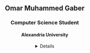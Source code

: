 <!-- Author: Omar Muhammad (OmarMGaber) -->
<!-- Date: 19/4/2025 -->
<div bgcolor="#f0f0f0" cellpadding="20" class="main" color="#333" face="Arial" width="100%">
<h2 align="center" cellpadding="0" class="h2" size="5">Omar Muhammed Gaber</h2>
<h3 align="center" cellpadding="0" class="h3" size="4">Computer Science Student</h3>
<h4 align="center" cellpadding="0" class="h4" size="4">Alexandria University</h4>
<details align="center" bgcolor="transparent" border="0" cellpadding="30">
<summary align="center" cellpadding="10" class="main-details" size="4">Details</summary>
<summary align="center" cellpadding="14" class="sub-details" size="4" width="90%">About Me</summary>
<p align="center" cellpadding="0" size="4" width="88%">I'm a computer science student at Alexandria University with huge interest in data structures, algorithms design, distributed systems and software performance optimization techniques.</p>
<summary align="center" cellpadding="14" class="sub-details" size="4" width="90%">Contact &amp; Social Links</summary>
<div align="center">
<a color="#007BFF" href="https://www.linkedin.com/in/omarmgaber/" target="blank">
<img alt="LinkedIn" src="https://img.shields.io/badge/LinkedIn-%230077B5.svg?&amp;style=flat-square&amp;logo=linkedin&amp;logoColor=white"/>
</a>
<a color="#007BFF" href="https://www.facebook.com/omarfb" target="blank">
<img alt="Facebook" src="https://img.shields.io/badge/Facebook-%231877F2.svg?&amp;style=flat-square&amp;logo=facebook&amp;logoColor=white"/>
</a>
<a color="#007BFF" href="https://twitter.com/OmarMGaber37" target="blank">
<img alt="twitter" src="https://img.shields.io/badge/X.com-black?&amp;style=flat-square&amp;logo=X.com&amp;logoColor=black"/>
</a>
<a color="#007BFF" href="https://www.youtube.com/channel/UCUG7NhDzCM2ATpRl8gB2W0w?sub_confirmation=1" target="_blank">
<img alt="YouTube" src="https://img.shields.io/badge/YouTube-FF0000?style=soical&amp;logo=youtube&amp;logoColor=white"/>
</a>
<a color="#007BFF" href="https://discordapp.com/users/374999479851548672" target="blank">
<img alt="Discord" src="https://img.shields.io/badge/Discord-%237289DA.svg?&amp;style=flat-square&amp;logo=discord&amp;logoColor=white"/>
</a>
<a color="#007BFF" href="https://codeforces.com/profile/OmarMGaber" target="blank">
<img alt="Codeforces" src="https://img.shields.io/badge/Codeforces-%23FF8000.svg?&amp;style=flat-square&amp;logo=codeforces&amp;logoColor=white"/>
</a>
<a color="#007BFF" href="https://leetcode.com/OmarMGaber" target="blank">
<img alt="LeetCode" src="https://img.shields.io/badge/LeetCode-%23FFA116.svg?&amp;style=flat-square&amp;logo=leetcode&amp;logoColor=white"/>
</a>
<a color="#007BFF" href="https://www.quora.com/profile/Omar-Muhammad-120" target="blank">
<img alt="Quora" src="https://img.shields.io/badge/Quora-%23B92B27.svg?logo=Quora&amp;logoColor=white"/>
</a>
<br/>
</div>
<label><b>Email:</b></label>
<a color="#007BFF" href="mailto:omarmgaber37@gmail.com" target="blank">omarmgaber37@gmail.com</a>
<br/>
<br/>
<br/>
<details align="center" bgcolor="transparent" border="0" cellpadding="30">
<summary align="center" cellpadding="14" class="sub-details dark-hover" size="4" width="90%">Projects Table</summary>
<details align="center" bgcolor="#f9f9f9" border="1" cellpadding="10" class="sub-sub-details" size="1" width="90%">
<summary class="bold larger" size="4">Display by Name</summary>
<!-- START PROJECTS BY NAME -->
<div class="table-container" width="100%">
<table size="4" width="100%">
<thead>
<tr align="center">
<th align="center" bgcolor="#f2f2f2" border="1" cellpadding="10" style="width: 15%;">Name</th>
<th align="center" bgcolor="#f2f2f2" border="1" cellpadding="10" style="width: 45%;">Description</th>
<th align="center" bgcolor="#f2f2f2" border="1" cellpadding="10" style="width: 25%;">Tags</th>
<th align="center" bgcolor="#f2f2f2" border="1" cellpadding="10" style="width: 15%;">Technologies</th>
</tr>
</thead>
<tbody>
<tr align="center">
<td align="center" border="1" cellpadding="5" style="font-weight: bold;"><a class="name-link" color="#2476cc" href="https://github.com/OmarMGaber/CountMinSketch" target="_blank">Count-Min Sketch</a></td>
<td align="center" border="1" cellpadding="5">Count-Min Sketch Data Structure written in JavaScript and tested using Jasmine framework</td>
<td align="center" border="1" cellpadding="5"><span bgcolor="#f1f5f9" border="1" cellpadding="0" class="tag tag" color="#0f172a" face="Segoe UI" size="3">Data Structures</span><br/><span bgcolor="#f1f5f9" border="1" cellpadding="0" class="tag tag" color="#0f172a" face="Segoe UI" size="3">Algorithms</span></td>
<td align="center" border="1" cellpadding="5"><span bgcolor="#f1f5f9" border="1" cellpadding="0" class="tag tech" color="#0f172a" face="Segoe UI" size="3">JavaScript</span><br/><span bgcolor="#f1f5f9" border="1" cellpadding="0" class="tag tech" color="#0f172a" face="Segoe UI" size="3">Jasmine</span></td>
</tr>
<tr align="center">
<td align="center" border="1" cellpadding="5" style="font-weight: bold;"><a class="name-link" color="#2476cc" href="https://github.com/CS80-Team/cp-library" target="_blank">cp-library</a></td>
<td align="center" border="1" cellpadding="5">A library of data structures and algorithms for competitive programming, implemented in C++ and documented in LaTeX.</td>
<td align="center" border="1" cellpadding="5"><span bgcolor="#f1f5f9" border="1" cellpadding="0" class="tag tag" color="#0f172a" face="Segoe UI" size="3">Library</span><br/><span bgcolor="#f1f5f9" border="1" cellpadding="0" class="tag tag" color="#0f172a" face="Segoe UI" size="3">Data Structures</span><br/><span bgcolor="#f1f5f9" border="1" cellpadding="0" class="tag tag" color="#0f172a" face="Segoe UI" size="3">Algorithms</span><br/><span bgcolor="#f1f5f9" border="1" cellpadding="0" class="tag tag" color="#0f172a" face="Segoe UI" size="3">Competitive Programming</span></td>
<td align="center" border="1" cellpadding="5"><span bgcolor="#f1f5f9" border="1" cellpadding="0" class="tag tech" color="#0f172a" face="Segoe UI" size="3">C++</span><br/><span bgcolor="#f1f5f9" border="1" cellpadding="0" class="tag tech" color="#0f172a" face="Segoe UI" size="3">LaTeX</span></td>
</tr>
<tr align="center">
<td align="center" border="1" cellpadding="5" style="font-weight: bold;"><a class="name-link" color="#2476cc" href="https://github.com/OmarMGaber/CPriorityQueue" target="_blank">CPriorityQueue</a></td>
<td align="center" border="1" cellpadding="5">A generic Priority Queue implementation in C using generic pointers (void pointers) and compare functions, supporting various C primitive data types.</td>
<td align="center" border="1" cellpadding="5"><span bgcolor="#f1f5f9" border="1" cellpadding="0" class="tag tag" color="#0f172a" face="Segoe UI" size="3">Data Structures</span><br/><span bgcolor="#f1f5f9" border="1" cellpadding="0" class="tag tag" color="#0f172a" face="Segoe UI" size="3">Algorithms</span></td>
<td align="center" border="1" cellpadding="5"><span bgcolor="#f1f5f9" border="1" cellpadding="0" class="tag tech" color="#0f172a" face="Segoe UI" size="3">C</span></td>
</tr>
<tr align="center">
<td align="center" border="1" cellpadding="5" style="font-weight: bold;"><a class="name-link" color="#2476cc" href="https://github.com/OmarMGaber/CPU-Scheduling-Simulator" target="_blank">CPU-Scheduling-Simulator</a></td>
<td align="center" border="1" cellpadding="5">A CPU scheduling simulator that simulates various CPU scheduling algorithms.</td>
<td align="center" border="1" cellpadding="5"><span bgcolor="#f1f5f9" border="1" cellpadding="0" class="tag tag" color="#0f172a" face="Segoe UI" size="3">Simulation</span><br/><span bgcolor="#f1f5f9" border="1" cellpadding="0" class="tag tag" color="#0f172a" face="Segoe UI" size="3">Operating Systems</span></td>
<td align="center" border="1" cellpadding="5"><span bgcolor="#f1f5f9" border="1" cellpadding="0" class="tag tech" color="#0f172a" face="Segoe UI" size="3">C</span></td>
</tr>
<tr align="center">
<td align="center" border="1" cellpadding="5" style="font-weight: bold;"><a class="name-link" color="#2476cc" href="https://github.com/OmarMGaber/Distributed-File-Sharing-System" target="_blank">Distributed-File-Sharing-System</a></td>
<td align="center" border="1" cellpadding="5">This project tries to mimic a Distributed File Sharing System with Flooding technique using Sockets in Java.</td>
<td align="center" border="1" cellpadding="5"><span bgcolor="#f1f5f9" border="1" cellpadding="0" class="tag tag" color="#0f172a" face="Segoe UI" size="3">Distributed Systems</span><br/><span bgcolor="#f1f5f9" border="1" cellpadding="0" class="tag tag" color="#0f172a" face="Segoe UI" size="3">File Sharing</span><br/><span bgcolor="#f1f5f9" border="1" cellpadding="0" class="tag tag" color="#0f172a" face="Segoe UI" size="3">Networking</span><br/><span bgcolor="#f1f5f9" border="1" cellpadding="0" class="tag tag" color="#0f172a" face="Segoe UI" size="3">Socket Programming</span></td>
<td align="center" border="1" cellpadding="5"><span bgcolor="#f1f5f9" border="1" cellpadding="0" class="tag tech" color="#0f172a" face="Segoe UI" size="3">Java</span></td>
</tr>
<tr align="center">
<td align="center" border="1" cellpadding="5" style="font-weight: bold;"><a class="name-link" color="#2476cc" href="https://github.com/CS80-Team/Goolean" target="_blank">Goolean</a></td>
<td align="center" border="1" cellpadding="5">Goolean is a boolean model search engine that allows users to perform boolean queries on a dataset of documents (corpus)</td>
<td align="center" border="1" cellpadding="5"><span bgcolor="#f1f5f9" border="1" cellpadding="0" class="tag tag" color="#0f172a" face="Segoe UI" size="3">Information Retrieval</span><br/><span bgcolor="#f1f5f9" border="1" cellpadding="0" class="tag tag" color="#0f172a" face="Segoe UI" size="3">Search Engine</span></td>
<td align="center" border="1" cellpadding="5"><span bgcolor="#f1f5f9" border="1" cellpadding="0" class="tag tech" color="#0f172a" face="Segoe UI" size="3">Go</span><br/><span bgcolor="#f1f5f9" border="1" cellpadding="0" class="tag tech" color="#0f172a" face="Segoe UI" size="3">gRPC</span></td>
</tr>
<tr align="center">
<td align="center" border="1" cellpadding="5" style="font-weight: bold;"><a class="name-link" color="#2476cc" href="https://github.com/CS80-Team/Goolean-web" target="_blank">Goolean-web</a></td>
<td align="center" border="1" cellpadding="5">Goolean-web is a web application that provides a web interface for the `Goolean` search engine</td>
<td align="center" border="1" cellpadding="5"><span bgcolor="#f1f5f9" border="1" cellpadding="0" class="tag tag" color="#0f172a" face="Segoe UI" size="3">Web Development</span></td>
<td align="center" border="1" cellpadding="5"><span bgcolor="#f1f5f9" border="1" cellpadding="0" class="tag tech" color="#0f172a" face="Segoe UI" size="3">python</span><br/><span bgcolor="#f1f5f9" border="1" cellpadding="0" class="tag tech" color="#0f172a" face="Segoe UI" size="3">gRPC</span><br/><span bgcolor="#f1f5f9" border="1" cellpadding="0" class="tag tech" color="#0f172a" face="Segoe UI" size="3">Flask</span></td>
</tr>
<tr align="center">
<td align="center" border="1" cellpadding="5" style="font-weight: bold;"><a class="name-link" color="#2476cc" href="https://github.com/CS80-Team/gshell" target="_blank">gshell</a></td>
<td align="center" border="1" cellpadding="5">A simple, general-purpose command-line interface (CLI) shell embedded in the Goolean search engine.</td>
<td align="center" border="1" cellpadding="5"><span bgcolor="#f1f5f9" border="1" cellpadding="0" class="tag tag" color="#0f172a" face="Segoe UI" size="3">Shell</span><br/><span bgcolor="#f1f5f9" border="1" cellpadding="0" class="tag tag" color="#0f172a" face="Segoe UI" size="3">Command Line</span></td>
<td align="center" border="1" cellpadding="5"><span bgcolor="#f1f5f9" border="1" cellpadding="0" class="tag tech" color="#0f172a" face="Segoe UI" size="3">Go</span></td>
</tr>
<tr align="center">
<td align="center" border="1" cellpadding="5" style="font-weight: bold;"><a class="name-link" color="#2476cc" href="https://github.com/OmarMGaber/ImageExtensionDetector" target="_blank">ImageExtensionDetector</a></td>
<td align="center" border="1" cellpadding="5">A simple image extension detector tool that reads the file header and detect its type written in C++.</td>
<td align="center" border="1" cellpadding="5"><span bgcolor="#f1f5f9" border="1" cellpadding="0" class="tag tag" color="#0f172a" face="Segoe UI" size="3">File Type Detection</span><br/><span bgcolor="#f1f5f9" border="1" cellpadding="0" class="tag tag" color="#0f172a" face="Segoe UI" size="3">Multimedia</span></td>
<td align="center" border="1" cellpadding="5"><span bgcolor="#f1f5f9" border="1" cellpadding="0" class="tag tech" color="#0f172a" face="Segoe UI" size="3">C++</span></td>
</tr>
<tr align="center">
<td align="center" border="1" cellpadding="5" style="font-weight: bold;"><a class="name-link" color="#2476cc" href="https://github.com/OmarMGaber/MiniGamesVsAi" target="_blank">MiniGamesVsAi</a></td>
<td align="center" border="1" cellpadding="5">A collection of mini games with basic AI algorithms.</td>
<td align="center" border="1" cellpadding="5"><span bgcolor="#f1f5f9" border="1" cellpadding="0" class="tag tag" color="#0f172a" face="Segoe UI" size="3">Game Development</span><br/><span bgcolor="#f1f5f9" border="1" cellpadding="0" class="tag tag" color="#0f172a" face="Segoe UI" size="3">AI</span></td>
<td align="center" border="1" cellpadding="5"><span bgcolor="#f1f5f9" border="1" cellpadding="0" class="tag tech" color="#0f172a" face="Segoe UI" size="3">Python</span><br/><span bgcolor="#f1f5f9" border="1" cellpadding="0" class="tag tech" color="#0f172a" face="Segoe UI" size="3">Tkinter</span></td>
</tr>
<tr align="center">
<td align="center" border="1" cellpadding="5" style="font-weight: bold;"><a class="name-link" color="#2476cc" href="https://github.com/OmarMGaber/Turing-Machine-Simulator" target="_blank">Turing-Machine-Simulator</a></td>
<td align="center" border="1" cellpadding="5">A Turing Machine Simulator that simulates a Turing machine with a given set of states, input tape, and transition function.</td>
<td align="center" border="1" cellpadding="5"><span bgcolor="#f1f5f9" border="1" cellpadding="0" class="tag tag" color="#0f172a" face="Segoe UI" size="3">Simulation</span><br/><span bgcolor="#f1f5f9" border="1" cellpadding="0" class="tag tag" color="#0f172a" face="Segoe UI" size="3">Automata Theory</span></td>
<td align="center" border="1" cellpadding="5"><span bgcolor="#f1f5f9" border="1" cellpadding="0" class="tag tech" color="#0f172a" face="Segoe UI" size="3">Java</span></td>
</tr>
</tbody>
</table>
</div>
<!-- END PROJECTS BY NAME -->
</details>
<!-- <details class="sub-details"> -->
<!-- <summary>Display by tags</summary> -->
<!-- START PROJECTS BY TAGS -->
<!-- END PROJECTS BY TAGS -->
<!-- </details> -->
</details>
</details>
</div>
